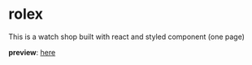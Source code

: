 # rolex

This is a watch shop built with react and styled component (one page)

**preview**: [here](https://rolex.liara.run)
